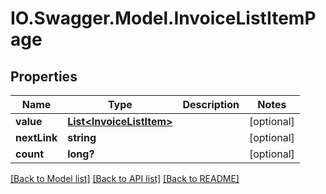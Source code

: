 # IO.Swagger.Model.InvoiceListItemPage
## Properties

Name | Type | Description | Notes
------------ | ------------- | ------------- | -------------
**value** | [**List&lt;InvoiceListItem&gt;**](InvoiceListItem.md) |  | [optional] 
**nextLink** | **string** |  | [optional] 
**count** | **long?** |  | [optional] 

[[Back to Model list]](../README.md#documentation-for-models) [[Back to API list]](../README.md#documentation-for-api-endpoints) [[Back to README]](../README.md)

